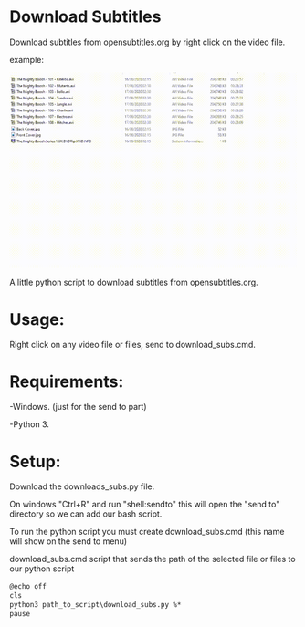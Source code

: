 # Download Subtitles
Download subtitles from opensubtitles.org by right click on the video file.

example:


![](images/download_subs.gif)


A little python script to download subtitles from opensubtitles.org.

# Usage:

Right click on any video file or files, send to download_subs.cmd.

# Requirements:
-Windows. (just for the send to part)

-Python 3.

# Setup:

Download the downloads_subs.py file. 

On windows "Ctrl+R" and run "shell:sendto"
this will open the "send to" directory so we can add our bash script.


To run the python script you must create download_subs.cmd (this name will show on the send to menu)

download_subs.cmd script that sends the path of the selected file or files to our python script
```
@echo off
cls
python3 path_to_script\download_subs.py %*
pause
```



